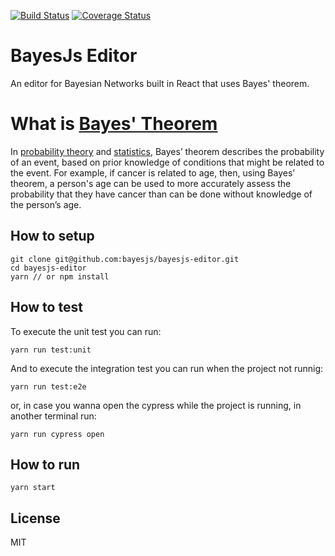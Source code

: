[![Build Status](https://travis-ci.org/bayesjs/bayesjs-editor.svg?branch=master)](https://travis-ci.org/bayesjs/bayesjs-editor)
[![Coverage Status](https://coveralls.io/repos/github/bayesjs/bayesjs-editor/badge.svg)](https://coveralls.io/github/bayesjs/bayesjs-editor)

# BayesJs Editor

An editor for Bayesian Networks built in React that uses Bayes' theorem.

# What is [Bayes' Theorem](https://en.wikipedia.org/wiki/Bayes%27_theorem)

In [probability theory](https://en.wikipedia.org/wiki/Probability_theory) and [statistics](https://en.wikipedia.org/wiki/Statistics), Bayes’ theorem describes the probability of an event, based on prior knowledge of conditions that might be related to the event. For example, if cancer is related to age, then, using Bayes’ theorem, a person's age can be used to more accurately assess the probability that they have cancer than can be done without knowledge of the person’s age.

## How to setup

```
git clone git@github.com:bayesjs/bayesjs-editor.git
cd bayesjs-editor
yarn // or npm install
```

## How to test

To execute the unit test you can run:
```
yarn run test:unit
```

And to execute the integration test you can run when the project not runnig:
```
yarn run test:e2e
```

or, in case you wanna open the cypress while the project is running, in another terminal run:
```
yarn run cypress open
```

## How to run

```
yarn start
```

## License

MIT
